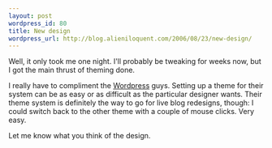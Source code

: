 ```yaml
---
layout: post
wordpress_id: 80
title: New design
wordpress_url: http://blog.alieniloquent.com/2006/08/23/new-design/
---
```

Well, it only took me one night. I'll probably be tweaking for weeks now, but
I got the main thrust of theming done.

I really have to compliment the [Wordpress][1] guys. Setting up a theme for
their system can be as easy or as difficult as the particular designer wants.
Their theme system is definitely the way to go for live blog redesigns,
though: I could switch back to the other theme with a couple of mouse clicks.
Very easy.

Let me know what you think of the design.

   [1]: http://www.wordpress.org

